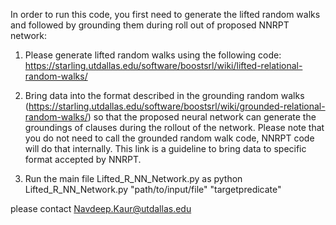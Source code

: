 In order to run this code, you first need to generate the lifted random walks and followed by
grounding them during roll out of proposed NNRPT network: 

1. Please generate lifted random walks using the following code: https://starling.utdallas.edu/software/boostsrl/wiki/lifted-relational-random-walks/

2. Bring data into the format described in the grounding random walks (https://starling.utdallas.edu/software/boostsrl/wiki/grounded-relational-random-walks/) so that the proposed neural network can generate the groundings of clauses during the rollout of the network.
Please note that you do not need to call the grounded random walk code, NNRPT code will do that internally. This link is a guideline to bring data to specific format accepted by NNRPT.

3. Run the main file Lifted_R_NN_Network.py as
  python Lifted_R_NN_Network.py "path/to/input/file" "targetpredicate"
  
  please contact Navdeep.Kaur@utdallas.edu
